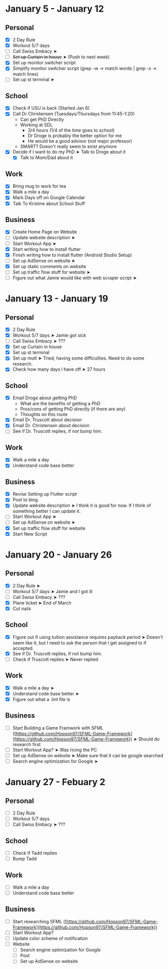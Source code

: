 # January 5 - January 12
## Personal
- [X] 2 Day Rule 
- [X] Workout 5/7 days 
- [ ] Call Swiss Embacy ➤
- [ ] ~~Set up Curtain in house~~ ➤ (Push to next week)
- [X] Set up monitor switcher script
- [X] Simplify monitor switcher script (grep -w -> match words | grep -x -> match lines)
- [ ] Set up st terminal ➤

## School
- [X] Check if USU is back (Started Jan 6)
- [X] Call Dr Christensen (Tuesdays/Thursdays from 11:45-1:20)
    * Can get PhD Directly
    * Working at SDL
        * 3/4 hours (1/4 of the time goes to school)
        * Dr Droge is probably the better option for me
        * He would be a good advisor (not major professor)
    * SMART? Doesn't really seem to exist anymore
- [X] Decide if I want to do my PhD ➤ Talk to Droge about it
    - [X] Talk to Mom/Dad about it

## Work 
- [X] Bring mug to work for tea
- [X] Walk a mile a day
- [X] Mark Days off on Google Calendar
- [X] Talk To Kristine about School Stuff

## Business 
- [X] Create Home Page on Website
- [ ] Update website description ➤
- [ ] Start Workout App ➤
- [X] Start writing how to install flutter 
- [X] Finish writing how to install flutter (Android Studio Setup) 
- [ ] Set up AdSense on website ➤
- [X] Set up static comments on website 
- [ ] Set up traffic flow stuff for website ➤
- [ ] Figure out what Jamie would like with web scraper script ➤

# January 13 - January 19
## Personal
- [X] 2 Day Rule 
- [X] Workout 5/7 days ➤ Jamie got sick
- [ ] Call Swiss Embacy ➤ ???
- [X] Set up Curtain in house 
- [X] Set up st terminal
- [X] Set up mutt ➤ Tried, having some difficulties. Need to do some research.
- [X] Check how many days I have off ➤ 27 hours

## School
- [X] Email Droge about getting PhD
	* What are the benefits of getting a PhD 
	* Pros/cons of getting PhD directly (if there are any)
	* Thoughts on this route 
- [X] Email Dr. Truscott about decision
- [X] Email Dr. Christensen about decision
- [ ] See if Dr. Truscott replies, if not bump him.

## Work 
- [X] Walk a mile a day
- [X] Understand code base better

## Business
- [X] Revise Setting up Flutter script
- [X] Post to blog
- [X] Update website description ➤ I think it is good for now. If I think of something better I can update it.
- [ ] Start Workout App ➤
- [ ] Set up AdSense on website ➤
- [X] Set up traffic flow stuff for website
- [X] Start New Script

# January 20 - January 26
## Personal
- [X] 2 Day Rule ➤
- [ ] Workout 5/7 days ➤ Jamie and I got ill
- [ ] Call Swiss Embacy ➤ ???
- [X] Plane ticket ➤ End of March
- [X] Cut nails

## School
- [X] Figure out if using tuition assistance requires payback period ➤ Doesn't seem like it, but I need to ask the person that I get assigned to if accepted.
- [x] See if Dr. Truscott replies, if not bump him.
- [ ] Check if Truscott replies ➤ Never replied

## Work 
- [X] Walk a mile a day ➤
- [X] Understand code base better ➤
- [X] Figure out what a .lint file is

## Business
- [ ] Start Building a Game Framwork with SFML ([https://github.com/Hopson97/SFML-Game-Framework](https://github.com/Hopson97/SFML-Game-Framework)) ➤ Should do research first
- [ ] Start Workout App? ➤ Was ricing the PC
- [ ] Set up AdSense on website ➤ Make sure that it can be google searched
- [ ] Search engine optimization for Google ➤

# January 27 - Febuary 2
## Personal
- [ ] 2 Day Rule 
- [ ] Workout 5/7 days
- [ ] Call Swiss Embacy ➤ ???

## School
- [ ] Check if Tadd replies
- [ ] Bump Tadd

## Work 
- [ ] Walk a mile a day
- [ ] Understand code base better

## Business
- [ ] Start researching SFML ([https://github.com/Hopson97/SFML-Game-Framework](https://github.com/Hopson97/SFML-Game-Framework))
- [ ] Start Workout App? 
- [ ] Update color scheme of notification 
- [ ] Website
	- [ ] Search engine optimization for Google
	- [ ] Post 
	- [ ] Set up AdSense on website 
